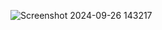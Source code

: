 ![Screenshot 2024-09-26 143217](https://github.com/user-attachments/assets/a9bee5eb-4e7c-4b93-a222-417a4b6ba51e)

